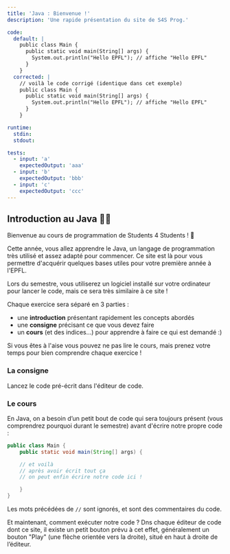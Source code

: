 ```yaml
---
title: 'Java : Bienvenue !'
description: 'Une rapide présentation du site de S4S Prog.'

code:
  default: |
    public class Main {
      public static void main(String[] args) {
        System.out.println("Hello EPFL"); // affiche "Hello EPFL"
      }
    }
  corrected: |
    // voilà le code corrigé (identique dans cet exemple)
    public class Main {
      public static void main(String[] args) {
        System.out.println("Hello EPFL"); // affiche "Hello EPFL"
      }
    }

runtime:
  stdin:
  stdout:

tests:
  - input: 'a'
    expectedOutput: 'aaa'
  - input: 'b'
    expectedOutput: 'bbb'
  - input: 'c'
    expectedOutput: 'ccc'
---
```


## Introduction au Java 👨‍💻

Bienvenue au cours de programmation de Students 4 Students ! 🎉

Cette année, vous allez apprendre le Java, un langage de programmation très utilisé et assez adapté pour commencer. Ce site est là pour vous permettre d'acquérir quelques bases utiles pour votre première année à l'EPFL.

Lors du semestre, vous utiliserez un logiciel installé sur votre ordinateur pour lancer le code, mais ce sera très similaire à ce site !

Chaque exercice sera séparé en 3 parties :

- une **introduction** présentant rapidement les concepts abordés
- une **consigne** précisant ce que vous devez faire
- un **cours** (et des indices...) pour apprendre à faire ce qui est demandé :)

Si vous êtes à l'aise vous pouvez ne pas lire le cours, mais prenez votre temps pour bien comprendre chaque exercice !

### La consigne

Lancez le code pré-écrit dans l'éditeur de code.

### Le cours

En Java, on a besoin d’un petit bout de code qui sera toujours présent (vous comprendrez pourquoi durant le semestre) avant d'écrire notre propre code :

```java
public class Main {
	public static void main(String[] args) {

    // et voilà
    // après avoir écrit tout ça
    // on peut enfin écrire notre code ici !

	}
}
```

Les mots précédées de `//` sont ignorés, et sont des commentaires du code.

Et maintenant, comment exécuter notre code ? Dns chaque éditeur de code dont ce site, il existe un petit bouton prévu à cet effet, généralement un bouton "Play" (une flèche orientée vers la droite), situé en haut à droite de l’éditeur.

